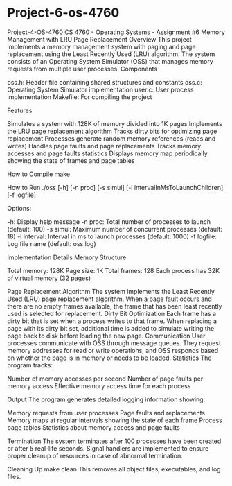 # Project-6-os-4760
Project-4-OS-4760
CS 4760 - Operating Systems - Assignment #6
Memory Management with LRU Page Replacement
Overview
This project implements a memory management system with paging and page replacement using the Least Recently Used (LRU) algorithm. The system consists of an Operating System Simulator (OSS) that manages memory requests from multiple user processes.
Components

oss.h: Header file containing shared structures and constants
oss.c: Operating System Simulator implementation
user.c: User process implementation
Makefile: For compiling the project

Features

Simulates a system with 128K of memory divided into 1K pages
Implements the LRU page replacement algorithm
Tracks dirty bits for optimizing page replacement
Processes generate random memory references (reads and writes)
Handles page faults and page replacements
Tracks memory accesses and page faults statistics
Displays memory map periodically showing the state of frames and page tables

How to Compile
make

How to Run
./oss [-h] [-n proc] [-s simul] [-i intervalInMsToLaunchChildren] [-f logfile]

Options:

-h: Display help message
-n proc: Total number of processes to launch (default: 100)
-s simul: Maximum number of concurrent processes (default: 18)
-i interval: Interval in ms to launch processes (default: 1000)
-f logfile: Log file name (default: oss.log)

Implementation Details
Memory Structure

Total memory: 128K
Page size: 1K
Total frames: 128
Each process has 32K of virtual memory (32 pages)

Page Replacement Algorithm
The system implements the Least Recently Used (LRU) page replacement algorithm. When a page fault occurs and there are no empty frames available, the frame that has been least recently used is selected for replacement.
Dirty Bit Optimization
Each frame has a dirty bit that is set when a process writes to that frame. When replacing a page with its dirty bit set, additional time is added to simulate writing the page back to disk before loading the new page.
Communication
User processes communicate with OSS through message queues. They request memory addresses for read or write operations, and OSS responds based on whether the page is in memory or needs to be loaded.
Statistics
The program tracks:

Number of memory accesses per second
Number of page faults per memory access
Effective memory access time for each process

Output
The program generates detailed logging information showing:

Memory requests from user processes
Page faults and replacements
Memory maps at regular intervals showing the state of each frame
Process page tables
Statistics about memory access and page faults

Termination
The system terminates after 100 processes have been created or after 5 real-life seconds. Signal handlers are implemented to ensure proper cleanup of resources in case of abnormal termination.

Cleaning Up
make clean
This removes all object files, executables, and log files.

